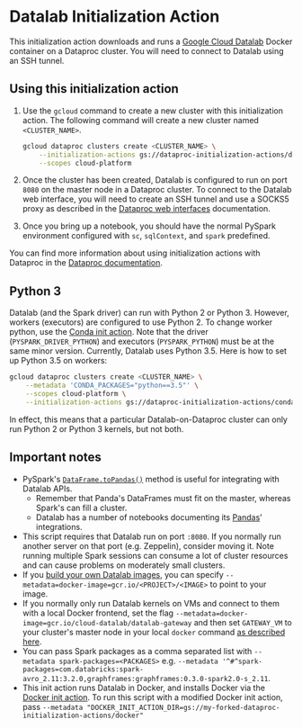 # Datalab Initialization Action

This initialization action downloads and runs a
[Google Cloud Datalab](https://cloud.google.com/datalab/) Docker container on a
Dataproc cluster. You will need to connect to Datalab using an SSH tunnel.

## Using this initialization action

1.  Use the `gcloud` command to create a new cluster with this initialization
    action. The following command will create a new cluster named
    `<CLUSTER_NAME>`.

    ```bash
    gcloud dataproc clusters create <CLUSTER_NAME> \
        --initialization-actions gs://dataproc-initialization-actions/datalab/datalab.sh \
        --scopes cloud-platform
    ```

1.  Once the cluster has been created, Datalab is configured to run on port
    `8080` on the master node in a Dataproc cluster. To connect to the Datalab
    web interface, you will need to create an SSH tunnel and use a SOCKS5 proxy
    as described in the
    [Dataproc web interfaces](https://cloud.google.com/dataproc/cluster-web-interfaces)
    documentation.

1.  Once you bring up a notebook, you should have the normal PySpark environment
    configured with `sc`, `sqlContext`, and `spark` predefined.

You can find more information about using initialization actions with Dataproc
in the [Dataproc documentation](https://cloud.google.com/dataproc/init-actions).

## Python 3

Datalab (and the Spark driver) can run with Python 2 or Python 3. However,
workers (executors) are configured to use Python 2. To change worker python, use
the
[Conda init action](https://github.com/GoogleCloudPlatform/dataproc-initialization-actions/tree/master/conda).
Note that the driver (`PYSPARK_DRIVER_PYTHON`) and executors (`PYSPARK_PYTHON`)
must be at the same minor version. Currently, Datalab uses Python 3.5. Here is
how to set up Python 3.5 on workers:

```bash
gcloud dataproc clusters create <CLUSTER_NAME> \
    --metadata 'CONDA_PACKAGES="python==3.5"' \
    --scopes cloud-platform \
    --initialization-actions gs://dataproc-initialization-actions/conda/bootstrap-conda.sh,gs://dataproc-initialization-actions/conda/install-conda-env.sh,gs://dataproc-initialization-actions/datalab/datalab.sh
```

In effect, this means that a particular Datalab-on-Dataproc cluster can only run
Python 2 or Python 3 kernels, but not both.

## Important notes

*   PySpark's
    [`DataFrame.toPandas()`](http://spark.apache.org/docs/latest/api/python/pyspark.sql.html#pyspark.sql.DataFrame.toPandas)
    method is useful for integrating with Datalab APIs.
    *   Remember that Panda's DataFrames must fit on the master, whereas Spark's
        can fill a cluster.
    *   Datalab has a number of notebooks documenting its
        [Pandas](http://pandas.pydata.org/)' integrations.
*   This script requires that Datalab run on port `:8080`. If you normally run
    another server on that port (e.g. Zeppelin), consider moving it. Note
    running multiple Spark sessions can consume a lot of cluster resources and
    can cause problems on moderately small clusters.
*   If you
    [build your own Datalab images](https://github.com/googledatalab/datalab/wiki/Development-Environment),
    you can specify `--metadata=docker-image=gcr.io/<PROJECT>/<IMAGE>` to point
    to your image.
*   If you normally only run Datalab kernels on VMs and connect to them with a
    local Docker frontend, set the flag
    `--metadata=docker-image=gcr.io/cloud-datalab/datalab-gateway` and then set
    `GATEWAY_VM` to your cluster's master node in your local `docker` command
    [as described here](https://cloud.google.com/datalab/docs/quickstarts/quickstart-gce#install_the_datalab_docker_container_on_your_computer).
*   You can pass Spark packages as a comma separated list with `--metadata
    spark-packages=<PACKAGES>` e.g. `--metadata
    '^#^spark-packages=com.databricks:spark-avro_2.11:3.2.0,graphframes:graphframes:0.3.0-spark2.0-s_2.11`.
*   This init action runs Datalab in Docker, and installs Docker via the
    [Docker init action](https://github.com/GoogleCloudPlatform/dataproc-initialization-actions/tree/master/docker).
    To run this script with a modified Docker init action, pass `--metadata
    "DOCKER_INIT_ACTION_DIR=gs://my-forked-dataproc-initialization-actions/docker"`
